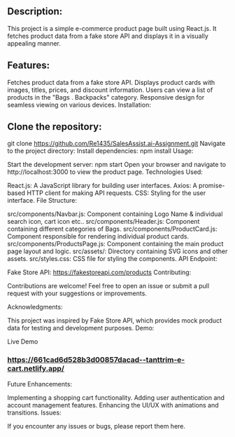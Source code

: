 ## Description:

This project is a simple e-commerce product page built using React.js. It fetches product data from a fake store API and displays it in a visually appealing manner.

## Features:

Fetches product data from a fake store API.
Displays product cards with images, titles, prices, and discount information.
Users can view a list of products in the "Bags . Backpacks" category.
Responsive design for seamless viewing on various devices.
Installation:

## Clone the repository:

git clone https://github.com/Re1435/SalesAssist.ai-Assignment.git
Navigate to the project directory:
Install dependencies: npm install
Usage:

Start the development server: npm start
Open your browser and navigate to http://localhost:3000 to view the product page.
Technologies Used:

React.js: A JavaScript library for building user interfaces.
Axios: A promise-based HTTP client for making API requests.
CSS: Styling for the user interface.
File Structure:

src/components/Navbar.js: Component containing Logo Name & individual search icon, cart icon etc..
src/components/Header.js: Component containing different categories of Bags.
src/components/ProductCard.js: Component responsible for rendering individual product cards.
src/components/ProductsPage.js: Component containing the main product page layout and logic.
src/assets/: Directory containing SVG icons and other assets.
src/styles.css: CSS file for styling the components.
API Endpoint:

Fake Store API: https://fakestoreapi.com/products
Contributing:

Contributions are welcome! Feel free to open an issue or submit a pull request with your suggestions or improvements.

Acknowledgments:

This project was inspired by Fake Store API, which provides mock product data for testing and development purposes.
Demo:

Live Demo

### https://661cad6d528b3d00857dacad--tanttrim-e-cart.netlify.app/

Future Enhancements:

Implementing a shopping cart functionality.
Adding user authentication and account management features.
Enhancing the UI/UX with animations and transitions.
Issues:

If you encounter any issues or bugs, please report them here.
